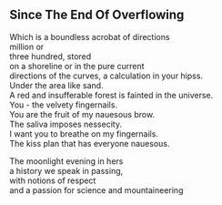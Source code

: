 Since The End Of Overflowing
----------------------------
Which is a boundless acrobat of directions  
million or  
three hundred, stored  
on a shoreline or in the pure current  
directions of the curves, a calculation in your hipss.  
Under the area like sand.  
A red and insufferable forest is fainted in the universe.  
You - the velvety fingernails.  
You are the fruit of my nauesous brow.  
The saliva imposes nessecity.  
I want you to breathe on my fingernails.  
The kiss plan that has everyone nauesous.  
  
The moonlight evening in hers  
a history we speak in passing,  
with notions of respect  
and a passion for science and mountaineering  
